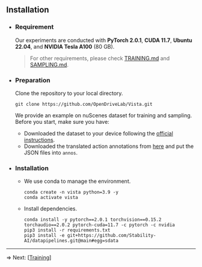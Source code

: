 ## Installation

- ### Requirement

  Our experiments are conducted with **PyTorch 2.0.1**, **CUDA 11.7**, **Ubuntu 22.04**, and **NVIDIA Tesla A100** (80 GB).

  > For other requirements, please check [TRAINING.md](https://github.com/OpenDriveLab/Vista/blob/main/docs/TRAINING.md) and [SAMPLING.md](https://github.com/OpenDriveLab/Vista/blob/main/docs/SAMPLING.md).

- ### Preparation

  Clone the repository to your local directory.

  ```shell
  git clone https://github.com/OpenDriveLab/Vista.git
  ```

  We provide an example on nuScenes dataset for training and sampling. Before you start, make sure you have:

  - Downloaded the dataset to your device following the [official instructions](https://www.nuscenes.org/download).
  - Downloaded the translated action annotations from [here](https://drive.google.com/drive/folders/1JpZObdR0OXagCbnPZfMSI8vhGLom5pht?usp=sharing) and put the JSON files into `annos`.

- ### Installation

  - We use conda to manage the environment.

    ```shell
    conda create -n vista python=3.9 -y
    conda activate vista
    ```
  
  - Install dependencies.
  
    ```shell
    conda install -y pytorch==2.0.1 torchvision==0.15.2 torchaudio==2.0.2 pytorch-cuda=11.7 -c pytorch -c nvidia
    pip3 install -r requirements.txt
    pip3 install -e git+https://github.com/Stability-AI/datapipelines.git@main#egg=sdata
    ```

---

=> Next: [[Training](https://github.com/OpenDriveLab/Vista/blob/main/docs/TRAINING.md)]
